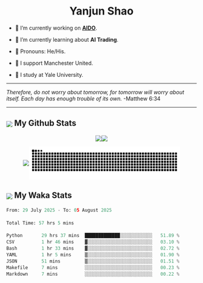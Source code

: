 

<h1 align="center">Yanjun Shao</h1>

- 🐒 I’m currently working on **[AIDO](https://github.com/genbio-ai/AIDO)**.

- 🦧 I’m currently learning about **AI Trading**.

- 🦍 Pronouns: He/His.

- 👹 I support Manchester United.

- 🐶 I study at Yale University.

---

<i> Therefore, do not worry about tomorrow, for tomorrow will worry about itself. Each day has enough trouble of its own. </i> -Matthew 6:34

---

<h2><img src="https://emojis.slackmojis.com/emojis/images/1579216111/7550/pikachu_wave.gif?1579216111" align="center" width="28" /> My Github Stats</h2>

<p align="center"><img align="center" src = "https://github-readme-stats.vercel.app/api?username=super-dainiu&show_icons=true&count_private=true&theme=tokyonight&hide=issues&line_height=30" width="400px"><img align="center" src = "https://github-readme-streak-stats.herokuapp.com/?user=super-dainiu&theme=tokyonight" width="400px"></p>

<p align="center"><img align="center" width="400px" src="https://github-readme-stats.vercel.app/api/top-langs/?username=super-dainiu&layout=compact&theme=tokyonight&hide=html,tex,jupyter%20notebook"><img align="center" width="400px" src="https://github.com/super-dainiu/super-dainiu/blob/output/github-contribution-grid-snake.svg"></p>

<h2><img src="https://emojis.slackmojis.com/emojis/images/1579216111/7550/pikachu_wave.gif?1579216111" align="center" width="28" /> My Waka Stats</h2>

<!--START_SECTION:waka-->

```python
From: 29 July 2025 - To: 05 August 2025

Total Time: 57 hrs 5 mins

Python       29 hrs 37 mins  █████████████░░░░░░░░░░░░   51.89 %
CSV          1 hr 46 mins    ▓░░░░░░░░░░░░░░░░░░░░░░░░   03.10 %
Bash         1 hr 33 mins    ▓░░░░░░░░░░░░░░░░░░░░░░░░   02.72 %
YAML         1 hr 5 mins     ▒░░░░░░░░░░░░░░░░░░░░░░░░   01.90 %
JSON         51 mins         ▒░░░░░░░░░░░░░░░░░░░░░░░░   01.51 %
Makefile     7 mins          ░░░░░░░░░░░░░░░░░░░░░░░░░   00.23 %
Markdown     7 mins          ░░░░░░░░░░░░░░░░░░░░░░░░░   00.22 %
```

<!--END_SECTION:waka-->
